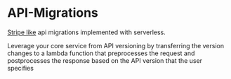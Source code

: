 # API-Migrations

[Stripe like](https://stripe.com/blog/api-versioning) api migrations implemented with serverless.

Leverage your core service from API versioning by transferring the version changes to a lambda function that preprocesses the request and postprocesses the response based on the API version that the user specifies
